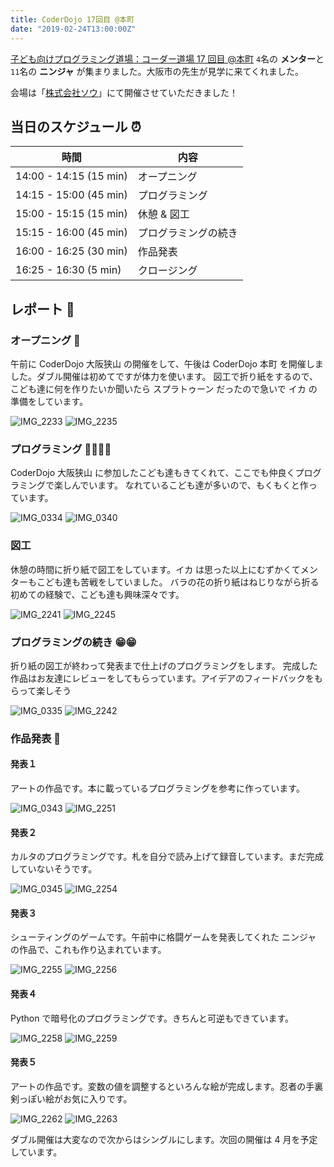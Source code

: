 ```yaml
---
title: CoderDojo 17回目 @本町
date: "2019-02-24T13:00:00Z"
---
```


[子ども向けプログラミング道場：コーダー道場 17 回目 @本町](https://coderdojo-hommachi.doorkeeper.jp/events/86353)
`4`名の **メンター**と`11`名の **ニンジャ** が集まりました。大阪市の先生が見学に来てくれました。

会場は「[株式会社ソウ](https://sou-co.jp/)」にて開催させていただきました！

## 当日のスケジュール ⏰

| 時間                   | 内容                 |
| ---------------------- | -------------------- |
| 14:00 - 14:15 (15 min) | オープニング         |
| 14:15 - 15:00 (45 min) | プログラミング       |
| 15:00 - 15:15 (15 min) | 休憩 & 図工          |
| 15:15 - 16:00 (45 min) | プログラミングの続き |
| 16:00 - 16:25 (30 min) | 作品発表             |
| 16:25 - 16:30 (5 min)  | クロージング         |

## レポート 📝

### オープニング 🎉

午前に CoderDojo 大阪狭山 の開催をして、午後は CoderDojo 本町 を開催しました。ダブル開催は初めてですが体力を使います。
図工で折り紙をするので、こども達に何を作りたいか聞いたら スプラトゥーン だったので急いで イカ の準備をしています。

![IMG_2233](./IMG_2233.jpg)
![IMG_2235](./IMG_2235.jpg)

### プログラミング 👩‍💻👨‍💻

CoderDojo 大阪狭山 に参加したこども達もきてくれて、ここでも仲良くプログラミングで楽しんでいます。
なれているこども達が多いので、もくもくと作っています。

![IMG_0334](./IMG_0334.jpg)
![IMG_0340](./IMG_0340.jpg)

### 図工

休憩の時間に折り紙で図工をしています。イカ は思った以上にむずかくてメンターもこども達も苦戦をしていました。
バラの花の折り紙はねじりながら折る初めての経験で、こども達も興味深々です。

![IMG_2241](./IMG_2241.jpg)
![IMG_2245](./IMG_2245.jpg)

### プログラミングの続き 😁😁

折り紙の図工が終わって発表まで仕上げのプログラミングをします。
完成した作品はお友達にレビューをしてもらっています。アイデアのフィードバックをもらって楽しそう

![IMG_0335](./IMG_0335.jpg)
![IMG_2242](./IMG_2242.jpg)

### 作品発表 🎤

#### 発表１

アートの作品です。本に載っているプログラミングを参考に作っています。

![IMG_0343](./IMG_0343.jpg)
![IMG_2251](./IMG_2251.jpg)

#### 発表２

カルタのプログラミングです。札を自分で読み上げて録音しています。まだ完成していないそうです。

![IMG_0345](./IMG_0345.jpg)
![IMG_2254](./IMG_2254.jpg)

#### 発表３

シューティングのゲームです。午前中に格闘ゲームを発表してくれた ニンジャ の作品で、これも作り込まれています。

![IMG_2255](./IMG_2255.jpg)
![IMG_2256](./IMG_2256.jpg)

#### 発表４

Python で暗号化のプログラミングです。きちんと可逆もできています。

![IMG_2258](./IMG_2258.jpg)
![IMG_2259](./IMG_2259.jpg)

#### 発表５

アートの作品です。変数の値を調整するといろんな絵が完成します。忍者の手裏剣っぽい絵がお気に入りです。

![IMG_2262](./IMG_2262.jpg)
![IMG_2263](./IMG_2263.jpg)

ダブル開催は大変なので次からはシングルにします。次回の開催は 4 月を予定しています。
